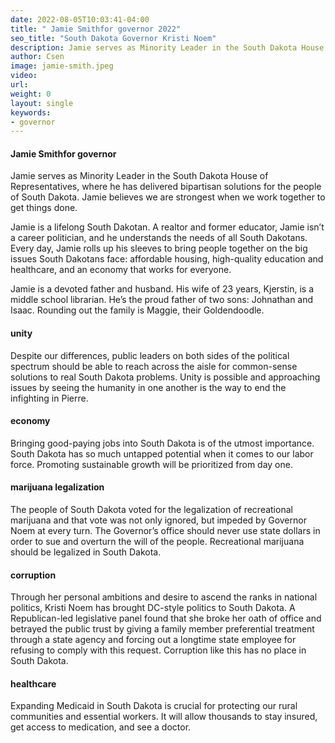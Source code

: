 ```yaml
---
date: 2022-08-05T10:03:41-04:00
title: " Jamie Smithfor governor 2022"
seo_title: "South Dakota Governor Kristi Noem"
description: Jamie serves as Minority Leader in the South Dakota House of Representatives, where he has delivered bipartisan solutions for the people of South Dakota.
author: Csen
image: jamie-smith.jpeg
video:
url: 
weight: 0
layout: single
keywords:
- governor 
---
```


#### Jamie Smithfor governor 

Jamie serves as Minority Leader in the South Dakota House of Representatives, where he has delivered bipartisan solutions for the people of South Dakota. Jamie believes we are strongest when we work together to get things done.

Jamie is a lifelong South Dakotan. A realtor and former educator, Jamie isn’t a career politician, and he understands the needs of all South Dakotans. Every day, Jamie rolls up his sleeves to bring people together on the big issues South Dakotans face: affordable housing, high-quality education and healthcare, and an economy that works for everyone.

Jamie is a devoted father and husband. His wife of 23 years, Kjerstin, is a middle school librarian. He’s the proud father of two sons: Johnathan and Isaac. Rounding out the family is Maggie, their Goldendoodle.

#### unity
Despite our differences, public leaders on both sides of the political spectrum should be able to reach across the aisle for common-sense solutions to real South Dakota problems. 
Unity is possible and approaching issues by seeing the humanity in one another is the way to end the infighting in Pierre.

#### economy
Bringing good-paying jobs into South Dakota is of the utmost importance. South Dakota has so much untapped potential when it comes to our labor force. Promoting sustainable growth will be prioritized from day one.

#### marijuana legalization
The people of South Dakota voted for the legalization of recreational marijuana and that vote was not only ignored, but impeded by Governor Noem at every turn. The Governor’s office should never use state dollars in order to sue and overturn the will of the people. Recreational marijuana should be legalized in South Dakota.

#### corruption
Through her personal ambitions and desire to ascend the ranks in national politics, Kristi Noem has brought DC-style politics to South Dakota. A Republican-led legislative panel found that she broke her oath of office and betrayed the public trust by giving a family member preferential treatment through a state agency and forcing out a longtime state employee for refusing to comply with this request. Corruption like this has no place in South Dakota.

#### healthcare
Expanding Medicaid in South Dakota is crucial for protecting our rural communities and essential workers. It will allow thousands to stay insured, get access to medication, and see a doctor.